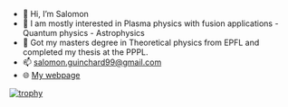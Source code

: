 - 👋 Hi, I’m Salomon
- 👀 I am mostly interested in Plasma physics with fusion applications - Quantum physics - Astrophysics
- 🌱 Got my masters degree in Theoretical physics from EPFL and completed my thesis at the PPPL.
- 📫 salomon.guinchard99@gmail.com
- 🌐︎ [My webpage](https://salomon73.github.io)


[![trophy](https://github-profile-trophy.vercel.app/?username=salomon73&theme=onedark)](https://github.com/salomon73/github-profile-trophy)
<!---
salomon73/salomon73 is a ✨ special ✨ repository because its `README.md` (this file) appears on your GitHub profile.
You can click the Preview link to take a look at your changes.
--->
